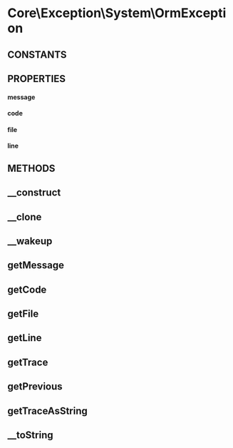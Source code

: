 # Core\Exception\System\OrmException
## CONSTANTS

## PROPERTIES

#### message
#### code
#### file
#### line
## METHODS

## __construct
## __clone
## __wakeup
## getMessage
## getCode
## getFile
## getLine
## getTrace
## getPrevious
## getTraceAsString
## __toString
